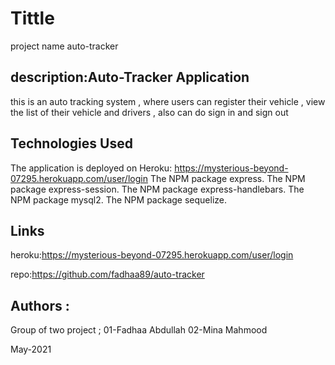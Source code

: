 # Tittle

project name auto-tracker

## description:Auto-Tracker Application

this is an auto tracking system , where users can register their vehicle , view the list of their vehicle and drivers , also can do sign in and sign out

## Technologies Used

The application is deployed on Heroku:
https://mysterious-beyond-07295.herokuapp.com/user/login
The NPM package express.
The NPM package express-session.
The NPM package express-handlebars.
The NPM package mysql2.
The NPM package sequelize.

## Links

heroku:https://mysterious-beyond-07295.herokuapp.com/user/login

repo:https://github.com/fadhaa89/auto-tracker

## Authors :

Group of two project ;
01-Fadhaa Abdullah
02-Mina Mahmood

May-2021
